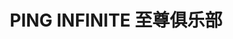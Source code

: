 ---
title: 'PING INFINITE 至尊俱乐部'
translationKey: "products"
layout: "ecosystem"
img: 'img/ecosystem/a1.png'
desc_main: 'A multi-effect cream that visibly lifts, tightens, smooths, moisturizes, has a fine texture, uniform tone, and enhances gloss and elasticity, this anti-aging cream provides 7 key signs of aging, including fine lines and wrinkles, loss of elasticity, and uneven tone and texture. '
image: 'img/products/a1a.png'

product_1_title: 'PING INFINITE 唯一的原则就是 “让群众受益”'
product_1_image: 'products/a3.png'
product_1_desc: "PING INFINITE至尊俱乐部是一个属于大家的共享平台，在这里 我们聚集了各行各业的精英，无论身份国际，我们一视同仁，俗话 说得好:“一山还有一山高“，总有高手在民间，透过PING INFINITE 至尊俱乐部，我们得以聚集这些各路高手并朝着更高的目标迈进。 我们将会依据市场的需求持续开发和拓展我们的平台至全球让所 有人受益。"
product_1_image2: 'img/ecosystem/a2.png'

product_2_title: 'PING INFINITE 唯一的原则就是 “让群众受益”'
product_2_image: 'products/a2.jpg'
product_2_desc: '在PING INFINITE至尊俱乐部，我们支持、分享并且收集珍贵的 意见，我们一起组成强大的联盟并为民众创造一个综合性的生态系 统。未来的经济趋势永远都在变化，只要我们站在一起，我们可以看 穿市场趋势并抓紧商业机会来达到我们的目标以及取得我们想要的 生活。'
product_2_image2: 'img/ecosystem/a3.png'





---